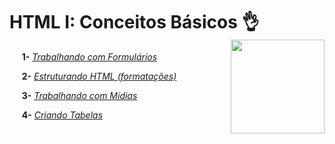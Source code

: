 
# **HTML I: Conceitos Básicos** :ok_hand:	 <img width="150" align="right" src="https://hermes.digitalinnovation.one/tracks/62ed1f1d-8d76-4bbc-905f-e73d20cb82f5.png">

&nbsp;&nbsp;&nbsp;&nbsp; **1-** [_Trabalhando com Formulários_](https://github.com/Brayan-sant/Formul-rio-HTML/blob/master/index.html)

&nbsp;&nbsp;&nbsp;&nbsp; **2-** [_Estruturando HTML (formatações)_](https://github.com/Brayan-sant/Estruturando-HTML/blob/master/Formulario-estrutura%20HTML/index.html)

&nbsp;&nbsp;&nbsp;&nbsp; **3-** [_Trabalhando com Mídias_](https://github.com/Brayan-sant/Estruturando-HTML/blob/master/Aulas/Trabalhando%20com%20midias.docx)

&nbsp;&nbsp;&nbsp;&nbsp; **4-** [_Criando Tabelas_](https://github.com/Brayan-sant/Estruturando-HTML/blob/master/Aulas/Criando%20tabela/index.html)
